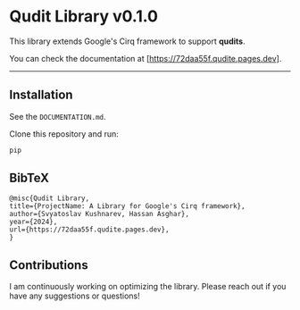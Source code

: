 # Qudit Library v0.1.0

This library extends Google's Cirq framework to support **qudits**.

You can check the documentation at [https://72daa55f.qudite.pages.dev].

---

## Installation

See the `DOCUMENTATION.md`.

Clone this repository and run:

```bash
pip
```

## BibTeX

```
@misc{Qudit Library,
title={ProjectName: A Library for Google's Cirq framework},
author={Svyatoslav Kushnarev, Hassan Asghar},
year={2024},
url={https://72daa55f.qudite.pages.dev},
}
```

## Contributions

I am continuously working on optimizing the library. Please reach out if you have any suggestions or questions!
